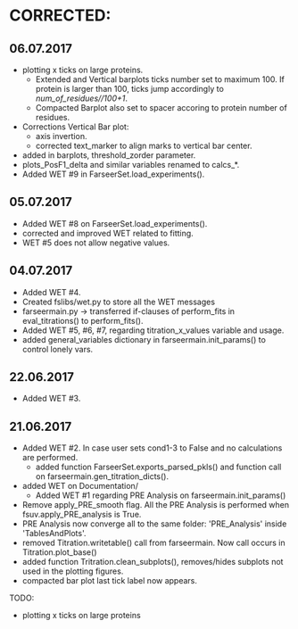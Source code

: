 # CORRECTED:
## 06.07.2017
- plotting x ticks on large proteins.
  - Extended and Vertical barplots ticks number set to maximum 100. If protein is larger than 100, ticks jump accordingly to *num_of_residues//100+1*.
  - Compacted Barplot also set to spacer accoring to protein number of residues.
- Corrections Vertical Bar plot:
  - axis invertion.
  - corrected text_marker to align marks to vertical bar center.
- added in barplots, threshold_zorder parameter.
- plots_PosF1_delta and similar variables renamed to calcs_*.
- Added WET #9 in FarseerSet.load_experiments().


## 05.07.2017
- Added WET #8 on FarseerSet.load_experiments().
- corrected and improved WET related to fitting.
- WET #5 does not allow negative values.

## 04.07.2017
- Added WET #4.
- Created fslibs/wet.py to store all the WET messages
- farseermain.py -> transferred if-clauses of perform_fits in eval_titrations() to perform_fits().
- Added WET #5, #6, #7, regarding titration_x_values variable and usage.
- added general_variables dictionary in farseermain.init_params() to control lonely vars.

## 22.06.2017
- Added WET #3.

## 21.06.2017
- Added WET #2. In case user sets cond1-3 to False and no calculations are performed.
  - added function FarseerSet.exports_parsed_pkls() and function call on farseermain.gen_titration_dicts().
- added WET on Documentation/
  - Added WET #1 regarding PRE Analysis on farseermain.init_params()
- Remove apply_PRE_smooth flag. All the PRE Analysis is performed when fsuv.apply_PRE_analysis is True.
- PRE Analysis now converge all to the same folder: 'PRE_Analysis' inside 'TablesAndPlots'.
- removed Titration.writetable() call from farseermain. Now call occurs in Titration.plot_base()
- added function Tritration.clean_subplots(), removes/hides subplots not used in the plotting figures.
- compacted bar plot last tick label now appears.

TODO:
- plotting x ticks on large proteins
